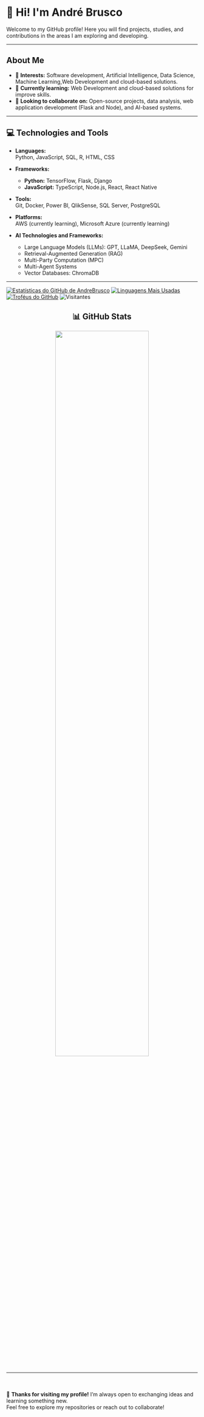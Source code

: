 # 👋 Hi! I'm André Brusco

Welcome to my GitHub profile! Here you will find projects, studies, and contributions in the areas I am exploring and developing.

---

## About Me
- 👀 **Interests:** Software development, Artificial Intelligence, Data Science, Machine Learning,Web Development and cloud-based solutions.
- 🌱 **Currently learning:** Web Development and cloud-based solutions for improve skills.
- 💼 **Looking to collaborate on:** Open-source projects, data analysis, web application development (Flask and Node), and AI-based systems.

---

## 💻 Technologies and Tools

- **Languages:**  
  Python, JavaScript, SQL, R, HTML, CSS

- **Frameworks:**  
  - **Python:** TensorFlow, Flask, Django  
  - **JavaScript:** TypeScript, Node.js, React, React Native

- **Tools:**  
  Git, Docker, Power BI, QlikSense, SQL Server, PostgreSQL

- **Platforms:**  
  AWS (currently learning), Microsoft Azure (currently learning)

- **AI Technologies and Frameworks:**  
  - Large Language Models (LLMs): GPT, LLaMA, DeepSeek, Gemini
  - Retrieval-Augmented Generation (RAG)  
  - Multi-Party Computation (MPC)  
  - Multi-Agent Systems  
  - Vector Databases: ChromaDB

---

[![Estatísticas do GitHub de AndreBrusco](https://github-readme-stats.vercel.app/api?username=AndreBrusco&show_icons=true&theme=radical)](https://github.com/AndreBrusco)
[![Linguagens Mais Usadas](https://github-readme-stats.vercel.app/api/top-langs/?username=AndreBrusco&layout=compact&theme=radical)](https://github.com/AndreBrusco)
[![Troféus do GitHub](https://github-profile-trophy.vercel.app/?username=AndreBrusco&theme=radical)](https://github.com/ryo-ma/github-profile-trophy)
![Visitantes](https://visitor-badge.laobi.icu/badge?page_id=AndreBrusco)




<h2 align="center">📊 GitHub Stats</h2>

<div align="center">
  <img src="https://github-readme-stats.vercel.app/api/top-langs/?username=AndreBrusco&layout=compact&theme=tokyonight" width="70%"/>

</div>

---
<br><br/>
🌟 **Thanks for visiting my profile!** I’m always open to exchanging ideas and learning something new.  
Feel free to explore my repositories or reach out to collaborate!
